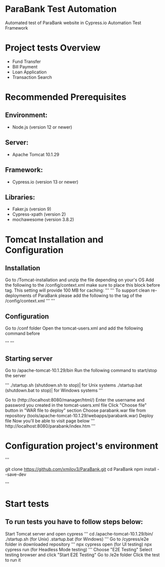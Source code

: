 # ParaBank Test Automation

Automated test of ParaBank website in Cypress.io Automation Test Framework

# Project tests Overview

- Fund Transfer
- Bill Payment
- Loan Application
- Transaction Search

# Recommended Prerequisites

## Environment:

- Node.js (version 12 or newer)

## Server:

- Apache Tomcat 10.1.29

## Framework:

- Cypress.io (version 13 or newer)

## Libraries:

- Faker.js (version 9)
- Cypress-xpath (version 2)
- mochawesome (version 3.8.2)

# Tomcat Installation and Configuration

## Installation

Go to /Tomcat-installation and unzip the file depending on your's OS
Add the following to the <tomcat install>/config/context.xml make sure to place this block before </Context> tag. This setting will provide 100 MB for caching:
'''
<Resources cachingAllowed="true" cacheMaxSize="102400" />
'''
To support clean re-deployments of ParaBank please add the following to the <Context> tag of the <tomcat install>/config/context.xml
'''
<Context antiResourceLocking="true">
'''

## Configuration

Go to /conf folder
Open the tomcat-users.xml and add the following command before </tomcat-users>

'''
<user username="tomcat" password="tomcat" roles="tomcat, manager-gui"/>
'''

## Starting server

Go to /apache-tomcat-10.1.29/bin
Run the following command to start/stop the server

'''
./startup.sh (shutdown.sh to stop)| for Unix systems
./startup.bat (shutdown.bat to stop)| for Windows systems
'''

Go to (http://localhost:8080/manager/html/)
Enter the username and password you created in the tomcat-users.xml file
Click "Choose file" button in "WAR file to deploy" section
Choose parabank.war file from repository (tools/apache-tomcat-10.1.29/webapps/parabank.war)
Deploy file
Now you'll be able to visit page below
'''
http://localhost:8080/parabank/index.htm
'''

# Configuration project's environment

'''

git clone https://github.com/xmilov3/ParaBank.git
cd ParaBank
npm install --save-dev

'''

# Start tests

## To run tests you have to follow steps below:

Start Tomcat server and open cypress
'''
cd /apache-tomcat-10.1.29/bin/
./startup.sh (for Unix)
.startup.bat (for Windows)
'''
Go to /cypress/e2e folder in downloaded repository
'''
npx cypress open (for UI testing)
npx cypress run (for Headless Mode testing)
'''
Choose "E2E Testing"
Select testing browser and click "Start E2E Testing"
Go to /e2e folder
Click the test to run it
